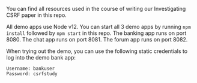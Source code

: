 You can find all resources used in the course of writing our Investigating CSRF paper in this repo.

All demo apps use Node v12.
You can start all 3 demo apps by running `npm install` followed by `npm start` in this repo. 
The banking app runs on port 8080.
The chat app runs on port 8081.
The forum app runs on port 8082.

When trying out the demo, you can use the following static credentials to log into the demo bank app:
```
Username: bankuser
Password: csrfstudy
```
